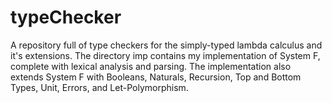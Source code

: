 # typeChecker

A repository full of type checkers for the simply-typed lambda calculus and it's extensions.
The directory imp contains my implementation of System F, complete with lexical analysis and parsing.
The implementation also extends System F with Booleans, Naturals, Recursion, Top and Bottom Types,
Unit, Errors, and Let-Polymorphism.
